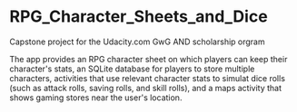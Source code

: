 # RPG_Character_Sheets_and_Dice
Capstone project for the Udacity.com GwG AND scholarship orgram

The app provides an RPG character sheet on which players can keep their character's stats,
an SQLite database for players to store multiple characters, activities that use relevant
character stats to simulat dice rolls (such as attack rolls, saving rolls, and skill rolls),
and a maps activity that shows gaming stores near the user's location.
